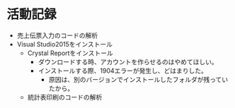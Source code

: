 # 活動記録

- 売上伝票入力のコードの解析
- Visual Studio2015をインストール
  - Crystal Reportをインストール
    - ダウンロードする時、アカウントを作らせるのはやめてほしい。
    - インストールする際、1904エラーが発生し、どはまりした。
      - 原因は、別のバージョンでインストールしたフォルダが残っていたから。 
  - 統計表印刷のコードの解析
  